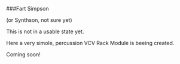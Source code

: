 ###Fart Simpson

(or Synthson, not sure yet)

This is not in a usable state yet.

Here a very simole, percussion VCV Rack Module is beeing created.

Coming soon!
